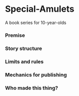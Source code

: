 # Special-Amulets
A book series for 10-year-olds  

### Premise
### Story structure
### Limits and rules
### Mechanics for publishing
### Who made this thing?
